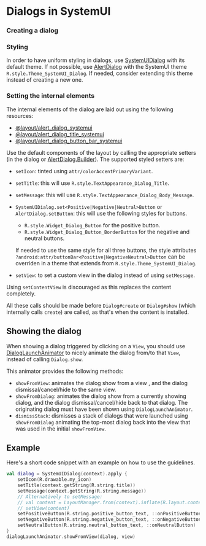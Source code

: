 # Dialogs in SystemUI

### Creating a dialog

### Styling

In order to have uniform styling in dialogs, use [SystemUIDialog][1] with its default theme.
If not possible, use [AlertDialog][2] with the SystemUI theme `R.style.Theme_SystemUI_Dialog`.
If needed, consider extending this theme instead of creating a new one.

### Setting the internal elements

The internal elements of the dialog are laid out using the following resources:

* [@layout/alert_dialog_systemui][3]
* [@layout/alert_dialog_title_systemui][4]
* [@layout/alert_dialog_button_bar_systemui][5]

Use the default components of the layout by calling the appropriate setters (in the dialog or
[AlertDialog.Builder][2]). The supported styled setters are:

* `setIcon`: tinted using `attr/colorAccentPrimaryVariant`.
* `setTitle`: this will use `R.style.TextAppearance_Dialog_Title`.
* `setMessage`: this will use `R.style.TextAppearance_Dialog_Body_Message`.
* `SystemUIDialog.set<Positive|Negative|Neutral>Button` or `AlertDialog.setButton`: this will use
   the following styles for buttons.
  * `R.style.Widget_Dialog_Button` for the positive button.
  * `R.style.Widget_Dialog_Button_BorderButton` for the negative and neutral buttons.

  If needed to use the same style for all three buttons, the style attributes
  `?android:attr/buttonBar<Positive|NegativeNeutral>Button` can be overriden in a theme that extends
  from `R.style.Theme_SystemUI_Dialog`.
* `setView`: to set a custom view in the dialog instead of using `setMessage`.

Using `setContentView` is discouraged as this replaces the content completely.

All these calls should be made before `Dialog#create` or `Dialog#show` (which internally calls
`create`) are called, as that's when the content is installed.

## Showing the dialog

When showing a dialog triggered by clicking on a `View`, you should use [DialogLaunchAnimator][6] to
nicely animate the dialog from/to that `View`, instead of calling `Dialog.show`.

This animator provides the following methods:

* `showFromView`: animates the dialog show from a view , and the dialog dismissal/cancel/hide to the
  same view.
* `showFromDialog`: animates the dialog show from a currently showing dialog, and the dialog
  dismissal/cancel/hide back to that dialog. The originating dialog must have been shown using
  `DialogLaunchAnimator`.
* `dismissStack`: dismisses a stack of dialogs that were launched using `showFromDialog` animating
  the top-most dialog back into the view that was used in the initial `showFromView`.

## Example

Here's a short code snippet with an example on how to use the guidelines.

```kotlin
val dialog = SystemUIDialog(context).apply {
    setIcon(R.drawable.my_icon)
    setTitle(context.getString(R.string.title))
    setMessage(context.getString(R.string.message))
    // Alternatively to setMessage:
    // val content = LayoutManager.from(context).inflate(R.layout.content, null)
    // setView(content)
    setPositiveButton(R.string.positive_button_text, ::onPositiveButton)
    setNegativeButton(R.string.negative_button_text, ::onNegativeButton)
    setNeutralButton(R.string.neutral_button_text, ::onNeutralButton)
}
dialogLaunchAnimator.showFromView(dialog, view)
```

[1]: /packages/SystemUI/src/com/android/systemui/statusbar/phone/SystemUIDialog.java
[2]: /core/java/android/app/AlertDialog.java
[3]: /packages/SystemUI/res/layout/alert_dialog_systemui.xml
[4]: /packages/SystemUI/res/layout/alert_dialog_title_systemui.xml
[5]: /packages/SystemUI/res/layout/alert_dialog_button_bar_systemui.xml
[6]: /packages/SystemUI/animation/src/com/android/systemui/animation/DialogLaunchAnimator.kt